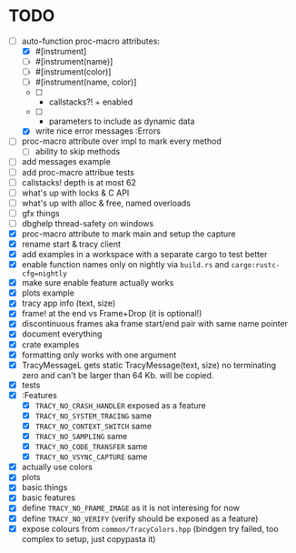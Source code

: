 # TODO

- [ ] auto-function proc-macro attributes:
	- [x] #[instrument]
	- [ ] #[instrument(name)]
	- [ ] #[instrument(color)]
	- [ ] #[instrument(name, color)]
	- [ ] + callstacks?! + enabled
	- [ ] + parameters to include as dynamic data
	- [x] write nice error messages :Errors
- [ ] proc-macro attribute over impl to mark every method
	- [ ] ability to skip methods
- [ ] add messages example
- [ ] add proc-macro attribue tests
- [ ] callstacks! depth is at most 62
- [ ] what's up with locks & C API
- [ ] what's up with alloc & free, named overloads
- [ ] gfx things
- [ ] dbghelp thread-safety on windows
- [x] proc-macro attribute to mark main and setup the capture
- [x] rename start & tracy client
- [x] add examples in a workspace with a separate cargo to test better
- [x] enable function names only on nightly via `build.rs` and `cargo:rustc-cfg=nightly`
- [x] make sure enable feature actually works
- [x] plots example
- [x] tracy app info (text, size)
- [x] frame! at the end vs Frame+Drop (it is optional!)
- [x] discontinuous frames aka frame start/end pair with same name pointer
- [x] document everything
- [x] crate examples
- [x] formatting only works with one argument
- [x] TracyMessageL gets static
      TracyMessage(text, size) no terminating zero and can't be larger than 64 Kb. will be copied.
- [x] tests
- [x] :Features
	- [x] `TRACY_NO_CRASH_HANDLER`  exposed as a feature
	- [x] `TRACY_NO_SYSTEM_TRACING` same
	- [x] `TRACY_NO_CONTEXT_SWITCH` same
	- [x] `TRACY_NO_SAMPLING`       same
	- [x] `TRACY_NO_CODE_TRANSFER`  same
	- [x] `TRACY_NO_VSYNC_CAPTURE`  same
- [x] actually use colors
- [x] plots
- [x] basic things
- [x] basic features
- [x] define `TRACY_NO_FRAME_IMAGE` as it is not interesing for now
- [x] define `TRACY_NO_VERIFY` (verify should be exposed as a feature)
- [x] expose colours from `common/TracyColors.hpp` (bindgen try
      failed, too complex to setup, just copypasta it)
